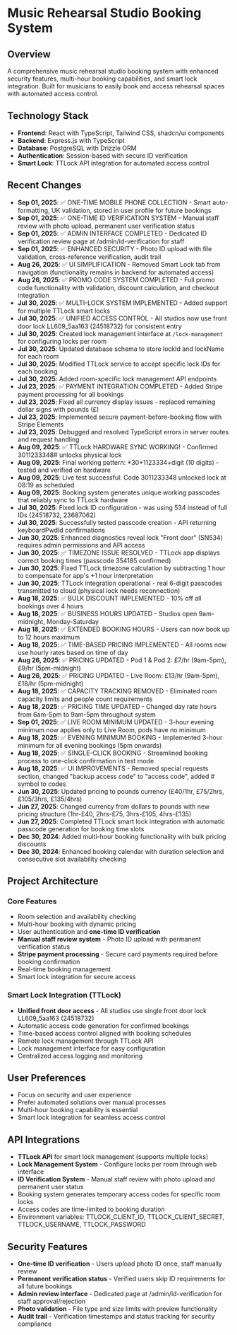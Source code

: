 # Music Rehearsal Studio Booking System

## Overview
A comprehensive music rehearsal studio booking system with enhanced security features, multi-hour booking capabilities, and smart lock integration. Built for musicians to easily book and access rehearsal spaces with automated access control.

## Technology Stack
- **Frontend**: React with TypeScript, Tailwind CSS, shadcn/ui components
- **Backend**: Express.js with TypeScript
- **Database**: PostgreSQL with Drizzle ORM
- **Authentication**: Session-based with secure ID verification
- **Smart Lock**: TTLock API integration for automated access control

## Recent Changes
- **Sep 01, 2025**: ✅ ONE-TIME MOBILE PHONE COLLECTION - Smart auto-formatting, UK validation, stored in user profile for future bookings
- **Sep 01, 2025**: ✅ ONE-TIME ID VERIFICATION SYSTEM - Manual staff review with photo upload, permanent user verification status
- **Sep 01, 2025**: ✅ ADMIN INTERFACE COMPLETED - Dedicated ID verification review page at /admin/id-verification for staff
- **Sep 01, 2025**: ✅ ENHANCED SECURITY - Photo ID upload with file validation, cross-reference verification, audit trail
- **Aug 26, 2025**: ✅ UI SIMPLIFICATION - Removed Smart Lock tab from navigation (functionality remains in backend for automated access)
- **Aug 26, 2025**: ✅ PROMO CODE SYSTEM COMPLETED - Full promo code functionality with validation, discount calculation, and checkout integration
- **Jul 30, 2025**: ✅ MULTI-LOCK SYSTEM IMPLEMENTED - Added support for multiple TTLock smart locks
- **Jul 30, 2025**: ✅ UNIFIED ACCESS CONTROL - All studios now use front door lock LL609_5aa163 (24518732) for consistent entry
- **Jul 30, 2025**: Created lock management interface at `/lock-management` for configuring locks per room
- **Jul 30, 2025**: Updated database schema to store lockId and lockName for each room
- **Jul 30, 2025**: Modified TTLock service to accept specific lock IDs for each booking
- **Jul 30, 2025**: Added room-specific lock management API endpoints
- **Jul 23, 2025**: ✅ PAYMENT INTEGRATION COMPLETED - Added Stripe payment processing for all bookings
- **Jul 23, 2025**: Fixed all currency display issues - replaced remaining dollar signs with pounds (£)
- **Jul 23, 2025**: Implemented secure payment-before-booking flow with Stripe Elements
- **Jul 23, 2025**: Debugged and resolved TypeScript errors in server routes and request handling
- **Aug 09, 2025**: ✅ TTLock HARDWARE SYNC WORKING! - Confirmed 3011233348# unlocks physical lock
- **Aug 09, 2025**: Final working pattern: *30+1123334+digit (10 digits) - tested and verified on hardware
- **Aug 09, 2025**: Live test successful: Code 3011233348 unlocked lock at 08:19 as scheduled
- **Aug 09, 2025**: Booking system generates unique working passcodes that reliably sync to TTLock hardware
- **Jul 30, 2025**: Fixed lock ID configuration - was using 534 instead of full IDs (24518732, 23687062)
- **Jul 30, 2025**: Successfully tested passcode creation - API returning keyboardPwdId confirmations
- **Jun 30, 2025**: Enhanced diagnostics reveal lock "Front door" (SN534) requires admin permissions and API access
- **Jun 30, 2025**: ✅ TIMEZONE ISSUE RESOLVED - TTLock app displays correct booking times (passcode 354185 confirmed)
- **Jun 30, 2025**: Fixed TTLock timezone calculation by subtracting 1 hour to compensate for app's +1 hour interpretation
- **Jun 30, 2025**: TTLock integration operational - real 6-digit passcodes transmitted to cloud (physical lock needs reconnection)
- **Aug 18, 2025**: ✅ BULK DISCOUNT IMPLEMENTED - 10% off all bookings over 4 hours
- **Aug 18, 2025**: ✅ BUSINESS HOURS UPDATED - Studios open 9am-midnight, Monday-Saturday
- **Aug 18, 2025**: ✅ EXTENDED BOOKING HOURS - Users can now book up to 12 hours maximum
- **Aug 18, 2025**: ✅ TIME-BASED PRICING IMPLEMENTED - All rooms now use hourly rates based on time of day
- **Aug 26, 2025**: ✅ PRICING UPDATED - Pod 1 & Pod 2: £7/hr (9am-5pm), £9/hr (5pm-midnight)
- **Aug 26, 2025**: ✅ PRICING UPDATED - Live Room: £13/hr (9am-5pm), £18/hr (5pm-midnight)
- **Aug 18, 2025**: ✅ CAPACITY TRACKING REMOVED - Eliminated room capacity limits and people count requirements
- **Aug 18, 2025**: ✅ PRICING TIME UPDATED - Changed day rate hours from 6am-5pm to 9am-5pm throughout system
- **Sep 01, 2025**: ✅ LIVE ROOM MINIMUM UPDATED - 3-hour evening minimum now applies only to Live Room, pods have no minimum
- **Aug 18, 2025**: ✅ EVENING MINIMUM BOOKING - Implemented 3-hour minimum for all evening bookings (5pm onwards)
- **Aug 18, 2025**: ✅ SINGLE-CLICK BOOKING - Streamlined booking process to one-click confirmation in test mode
- **Aug 18, 2025**: ✅ UI IMPROVEMENTS - Removed special requests section, changed "backup access code" to "access code", added # symbol to codes
- **Jun 30, 2025**: Updated pricing to pounds currency (£40/1hr, £75/2hrs, £105/3hrs, £135/4hrs)
- **Jun 27, 2025**: Changed currency from dollars to pounds with new pricing structure (1hr-£40, 2hrs-£75, 3hrs-£105, 4hrs-£135)
- **Jun 27, 2025**: Completed TTLock smart lock integration with automatic passcode generation for booking time slots
- **Dec 30, 2024**: Added multi-hour booking functionality with bulk pricing discounts
- **Dec 30, 2024**: Enhanced booking calendar with duration selection and consecutive slot availability checking

## Project Architecture

### Core Features
- Room selection and availability checking
- Multi-hour booking with dynamic pricing
- User authentication and **one-time ID verification**
- **Manual staff review system** - Photo ID upload with permanent verification status
- **Stripe payment processing** - Secure card payments required before booking confirmation
- Real-time booking management
- Smart lock integration for secure access

### Smart Lock Integration (TTLock)
- **Unified front door access** - All studios use single front door lock LL609_5aa163 (24518732)
- Automatic access code generation for confirmed bookings
- Time-based access control aligned with booking schedules
- Remote lock management through TTLock API
- Lock management interface for easy configuration
- Centralized access logging and monitoring

## User Preferences
- Focus on security and user experience
- Prefer automated solutions over manual processes
- Multi-hour booking capability is essential
- Smart lock integration for seamless access control

## API Integrations
- **TTLock API** for smart lock management (supports multiple locks)
- **Lock Management System** - Configure locks per room through web interface
- **ID Verification System** - Manual staff review with photo upload and permanent user status
- Booking system generates temporary access codes for specific room locks
- Access codes are time-limited to booking duration
- Environment variables: TTLOCK_CLIENT_ID, TTLOCK_CLIENT_SECRET, TTLOCK_USERNAME, TTLOCK_PASSWORD

## Security Features
- **One-time ID verification** - Users upload photo ID once, staff manually review
- **Permanent verification status** - Verified users skip ID requirements for all future bookings
- **Admin review interface** - Dedicated page at /admin/id-verification for staff approval/rejection
- **Photo validation** - File type and size limits with preview functionality
- **Audit trail** - Verification timestamps and status tracking for security compliance